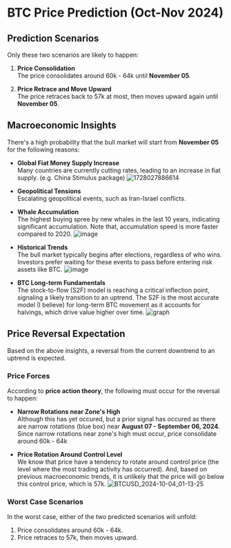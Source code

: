 
# BTC Price Prediction (Oct-Nov 2024)

## Prediction Scenarios

Only these two scenarios are likely to happen:

1. **Price Consolidation**  
   The price consolidates around 60k - 64k until **November 05**.
   
2. **Price Retrace and Move Upward**  
   The price retraces back to 57k at most, then moves upward again until **November 05**.

## Macroeconomic Insights

There's a high probability that the bull market will start from **November 05** for the following reasons:

- **Global Fiat Money Supply Increase**  
  Many countries are currently cutting rates, leading to an increase in fiat supply. (e.g. China Stimulus package) 
  ![1728027886614](https://github.com/user-attachments/assets/706e6596-eded-459d-a72c-ce2b213a6921)

- **Geopolitical Tensions**  
  Escalating geopolitical events, such as Iran-Israel conflicts.
  
- **Whale Accumulation**  
  The highest buying spree by new whales in the last 10 years, indicating significant accumulation. Note that, accumulation speed is more faster compared to 2020.
  ![image](https://github.com/user-attachments/assets/5ec17b05-9afc-4e29-bfa0-acfb3667e991)

- **Historical Trends**  
  The bull market typically begins after elections, regardless of who wins. Investors prefer waiting for these events to pass before entering risk assets like BTC.
  ![image](https://github.com/user-attachments/assets/b71f493a-d95b-4cf7-b29d-6d2298decac8)
  
- **BTC Long-term Fundamentals**  
  The stock-to-flow (S2F) model is reaching a critical inflection point, signaling a likely transition to an uptrend. The S2F is the most accurate model (I believe) for long-term BTC movement as it accounts for halvings, which drive value higher over time.
![graph](https://github.com/user-attachments/assets/07257cbc-5193-4f88-8426-ae0acff90136)

## Price Reversal Expectation

Based on the above insights, a reversal from the current downtrend to an uptrend is expected. 

### Price Forces

According to **price action theory**, the following must occur for the reversal to happen:

- **Narrow Rotations near Zone's High**  
  Although this has yet occured, but a prior signal has occured as there are narrow rotations (blue box) near **August 07 - September 06, 2024**. Since narrow rotations near zone's high must occur, price consolidate around 60k - 64k 

- **Price Rotation Around Control Level**  
  We know that price have a tendency to rotate around control price (the level where the most trading activity has occurred). And, based on previous macroeconomic trends, it is unlikely that the price will go below this control price, which is 57k.
  ![BTCUSD_2024-10-04_01-13-25](https://github.com/user-attachments/assets/52bb0531-a721-4de2-8a6c-0cc3c0375ed4)


### Worst Case Scenarios

In the worst case, either of the two predicted scenarios will unfold:
1. Price consolidates around 60k - 64k.
2. Price retraces to 57k, then moves upward.
